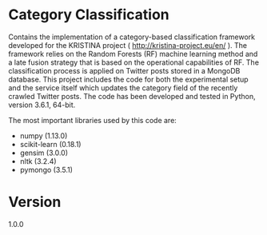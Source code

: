 # Category Classification
  
Contains the implementation of a category-based classification framework developed for the KRISTINA project ( http://kristina-project.eu/en/ ). The framework relies on the Random Forests (RF) machine learning method and a late fusion strategy that is based on the operational capabilities of RF. The classification process is applied on Twitter posts stored in a MongoDB database. This project includes the code for both the experimental setup and the service itself which updates the category field of the recently crawled Twitter posts. The code has been developed and tested in Python, version 3.6.1, 64-bit.

The most important libraries used by this code are:
- numpy (1.13.0)
- scikit-learn (0.18.1)
- gensim (3.0.0)
- nltk (3.2.4)
- pymongo (3.5.1)


# Version
1.0.0